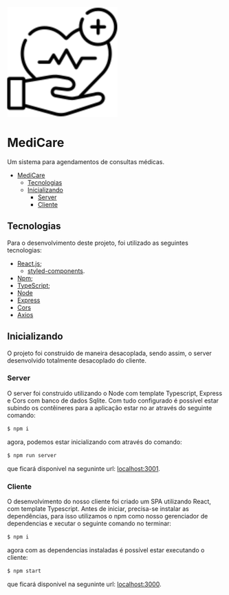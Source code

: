 ![medicare](https://github.com/Biahellens/medicCare/blob/main/public/favicon.svg)
#  MediCare

Um sistema para agendamentos de consultas médicas.

- [MediCare](#VagaKey)
  - [Tecnologias](#tecnologias)
  - [Inicializando](#inicializando)
    - [Server](#server)
    - [Cliente](#cliente)


## Tecnologias
Para o desenvolvimento deste projeto, foi utilizado as seguintes tecnologias:

- [React.js](https://react.dev/);
  - [styled-components](https://styled-components.com/).
- [Npm](https://www.npmjs.com/);
- [TypeScript](https://www.typescriptlang.org/);
- [Node](https://nodejs.org/en)
- [Express](https://expressjs.com/pt-br/)
- [Cors](https://developer.mozilla.org/pt-BR/docs/Web/HTTP/CORS)
- [Axios](https://axios-http.com/ptbr/docs/intro)

## Inicializando

O projeto foi construido de maneira desacoplada, sendo assim, o server desenvolvido totalmente desacoplado do cliente.

### Server

O server foi construido utilizando o Node com template Typescript, Express e Cors com banco de dados Sqlite. Com tudo configurado é possível estar subindo os contêineres para a aplicação estar no ar através do seguinte comando:

```bash
$ npm i
```

agora, podemos estar inicializando com através do comando:

```bash
$ npm run server
```

que ficará disponivel na seguninte url: [localhost:3001](http://localhost:3001).

### Cliente
O desenvolvimento do nosso cliente foi criado um SPA utilizando React, com template Typescript. Antes de iniciar, precisa-se instalar as dependências, para isso utilizamos o npm como nosso gerenciador de dependencias e xecutar o seguinte comando no terminar:

```bash
$ npm i
```

agora com as dependencias instaladas é possível estar executando o cliente:

```bash
$ npm start
```

que ficará disponivel na seguninte url: [localhost:3000](http://localhost:3000).
